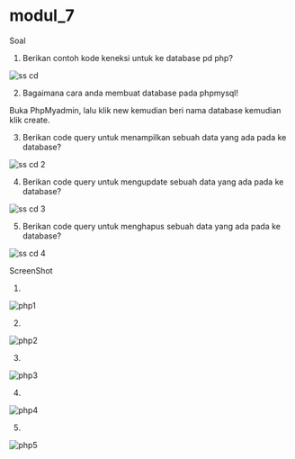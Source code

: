 # modul_7

Soal

1. Berikan contoh kode keneksi untuk ke database pd php?


![ss cd](https://user-images.githubusercontent.com/41880161/54257060-ae191f80-4590-11e9-8d6a-28908ea5a368.JPG)


2. Bagaimana cara anda membuat database pada phpmysql!


Buka PhpMyadmin, lalu klik new kemudian beri nama database kemudian klik create.


3. Berikan code query untuk menampilkan sebuah data yang ada pada ke database?


![ss cd 2](https://user-images.githubusercontent.com/41880161/54257062-aeb1b600-4590-11e9-8902-2ca0fa429ca0.JPG)


4. Berikan code query untuk mengupdate sebuah data yang ada pada ke database?


![ss cd 3](https://user-images.githubusercontent.com/41880161/54257063-aeb1b600-4590-11e9-9e33-179e6e76073d.JPG)


5. Berikan code query untuk menghapus sebuah data yang ada pada ke database?


![ss cd 4](https://user-images.githubusercontent.com/41880161/54257064-af4a4c80-4590-11e9-92fa-7abcbfc60ed0.JPG)


ScreenShot


1.

![php1](https://user-images.githubusercontent.com/41880161/54256521-de5fbe80-458e-11e9-88ce-d5a58a6d6d2c.JPG)

2.

![php2](https://user-images.githubusercontent.com/41880161/54256522-de5fbe80-458e-11e9-8940-1e49fc85d05e.JPG)

3.

![php3](https://user-images.githubusercontent.com/41880161/54256524-def85500-458e-11e9-93c9-bc430a4e8f1e.JPG)

4.

![php4](https://user-images.githubusercontent.com/41880161/54256525-def85500-458e-11e9-966b-51d38d8f906f.JPG)

5.

![php5](https://user-images.githubusercontent.com/41880161/54256527-df90eb80-458e-11e9-9a3d-fc848c6a39af.JPG)



